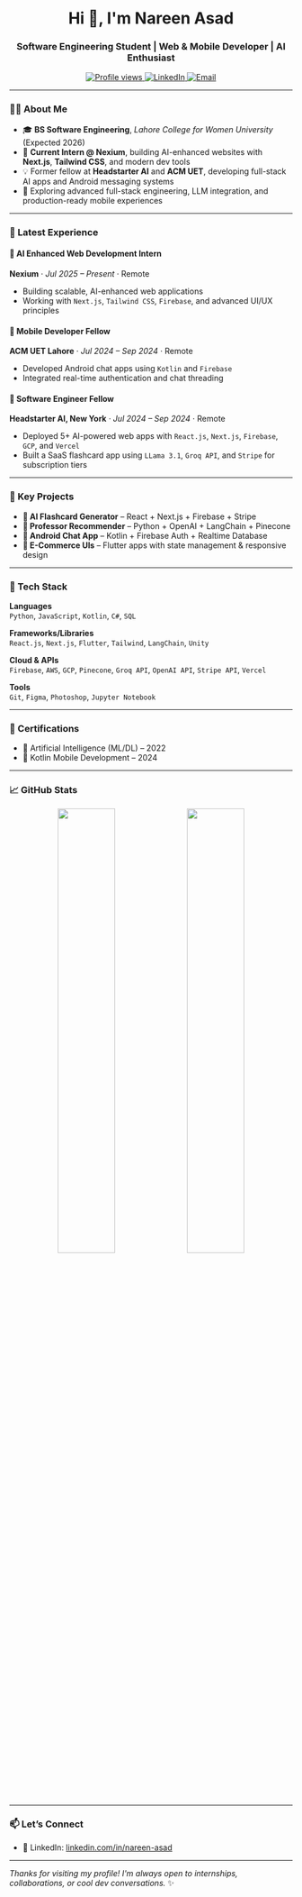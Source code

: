 <h1 align="center">Hi 👋, I'm Nareen Asad</h1>
<h3 align="center">Software Engineering Student | Web & Mobile Developer | AI Enthusiast</h3>

<p align="center">
  <a href="https://github.com/NareenAsad">
    <img src="https://komarev.com/ghpvc/?username=NareenAsad&style=flat-square&color=blue" alt="Profile views" />
  </a>
  <a href="https://linkedin.com/in/nareen-asad">
    <img alt="LinkedIn" src="https://img.shields.io/badge/LinkedIn-blue?logo=linkedin&style=flat-square" />
  </a>
  <a href="mailto:nareenasad07@gmail.com">
    <img alt="Email" src="https://img.shields.io/badge/Email-red?logo=gmail&style=flat-square" />
  </a>
</p>

---

### 👩‍💻 About Me

- 🎓 **BS Software Engineering**, *Lahore College for Women University* (Expected 2026)  
- 💼 **Current Intern @ Nexium**, building AI-enhanced websites with **Next.js**, **Tailwind CSS**, and modern dev tools  
- 💡 Former fellow at **Headstarter AI** and **ACM UET**, developing full-stack AI apps and Android messaging systems  
- 🌱 Exploring advanced full-stack engineering, LLM integration, and production-ready mobile experiences  

---

### 🔨 Latest Experience

#### 🧠 AI Enhanced Web Development Intern  
**Nexium** · *Jul 2025 – Present* · Remote  
- Building scalable, AI-enhanced web applications  
- Working with `Next.js`, `Tailwind CSS`, `Firebase`, and advanced UI/UX principles

#### 📱 Mobile Developer Fellow  
**ACM UET Lahore** · *Jul 2024 – Sep 2024* · Remote  
- Developed Android chat apps using `Kotlin` and `Firebase`  
- Integrated real-time authentication and chat threading

#### 🚀 Software Engineer Fellow  
**Headstarter AI, New York** · *Jul 2024 – Sep 2024* · Remote  
- Deployed 5+ AI-powered web apps with `React.js`, `Next.js`, `Firebase`, `GCP`, and `Vercel`  
- Built a SaaS flashcard app using `LLama 3.1`, `Groq API`, and `Stripe` for subscription tiers

---

### 🌟 Key Projects

- **🧾 AI Flashcard Generator** – React + Next.js + Firebase + Stripe  
- **🧠 Professor Recommender** – Python + OpenAI + LangChain + Pinecone  
- **💬 Android Chat App** – Kotlin + Firebase Auth + Realtime Database  
- **🛒 E-Commerce UIs** – Flutter apps with state management & responsive design

---

### 🧰 Tech Stack

**Languages**  
`Python`, `JavaScript`, `Kotlin`, `C#`, `SQL`

**Frameworks/Libraries**  
`React.js`, `Next.js`, `Flutter`, `Tailwind`, `LangChain`, `Unity`

**Cloud & APIs**  
`Firebase`, `AWS`, `GCP`, `Pinecone`, `Groq API`, `OpenAI API`, `Stripe API`, `Vercel`

**Tools**  
`Git`, `Figma`, `Photoshop`, `Jupyter Notebook`

---

### 📜 Certifications

- 🤖 Artificial Intelligence (ML/DL) – 2022  
- 📱 Kotlin Mobile Development – 2024  

---

### 📈 GitHub Stats

<p align="center">
  <img src="https://github-readme-stats.vercel.app/api?username=NareenAsad&show_icons=true&theme=react&hide_border=true" width="45%" />
  <img src="https://github-readme-streak-stats.herokuapp.com/?user=NareenAsad&theme=react&hide_border=true" width="45%" />
</p>

---

### 📫 Let’s Connect

- 💼 LinkedIn: [linkedin.com/in/nareen-asad](https://linkedin.com/in/nareen-asad)  

---

_Thanks for visiting my profile! I'm always open to internships, collaborations, or cool dev conversations._ ✨
